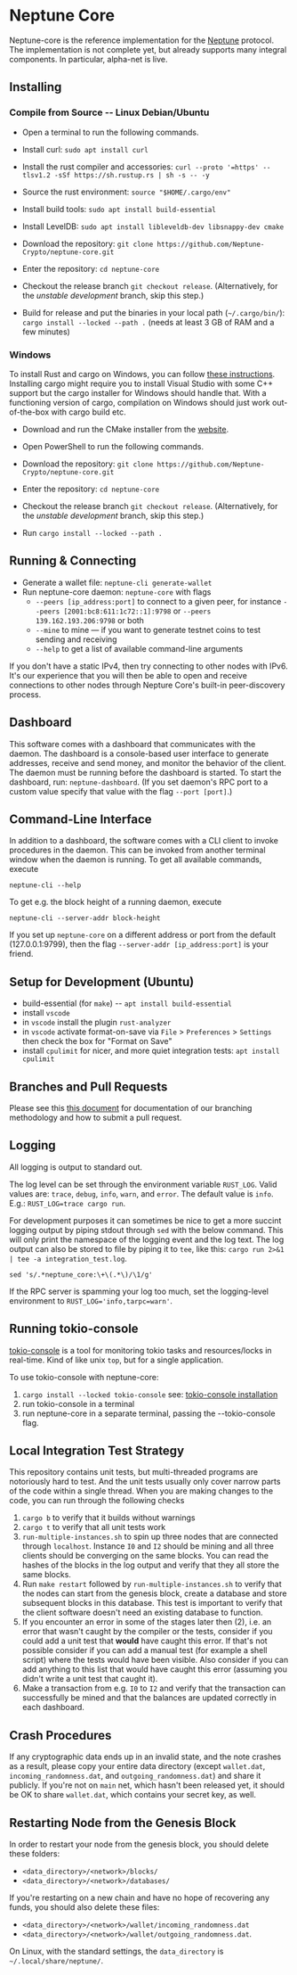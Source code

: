 # Neptune Core

Neptune-core is the reference implementation for the [Neptune](https://neptune.cash/) protocol. The implementation is not complete yet, but already supports many integral components. In particular, alpha-net is live.

## Installing

### Compile from Source -- Linux Debian/Ubuntu

 - Open a terminal to run the following commands.
 - Install curl: `sudo apt install curl`
 - Install the rust compiler and accessories: `curl --proto '=https' --tlsv1.2 -sSf https://sh.rustup.rs | sh -s -- -y`
 - Source the rust environment: `source "$HOME/.cargo/env"`
 - Install build tools: `sudo apt install build-essential`
 - Install LevelDB: `sudo apt install libleveldb-dev libsnappy-dev cmake`
 - Download the repository: `git clone https://github.com/Neptune-Crypto/neptune-core.git`
 - Enter the repository: `cd neptune-core`
 - Checkout the release branch `git checkout release`. (Alternatively, for the *unstable development* branch, skip this step.)

 - Build for release and put the binaries in your local path (`~/.cargo/bin/`): `cargo install --locked --path .` (needs at least 3 GB of RAM and a few minutes)

### Windows

To install Rust and cargo on Windows, you can follow [these instructions](https://doc.rust-lang.org/cargo/getting-started/installation.html).
Installing cargo might require you to install Visual Studio with some C++ support but the cargo installer for Windows should handle that.
With a functioning version of cargo, compilation on Windows should just work out-of-the-box with cargo build etc.
- Download and run the CMake installer from the [website](https://cmake.org/download/).
- Open PowerShell to run the following commands.
- Download the repository: `git clone https://github.com/Neptune-Crypto/neptune-core.git`
- Enter the repository: `cd neptune-core`
- Checkout the release branch `git checkout release`. (Alternatively, for the *unstable development* branch, skip this step.)

- Run `cargo install --locked --path .`


## Running & Connecting

 - Generate a wallet file: `neptune-cli generate-wallet`
 - Run neptune-core daemon: `neptune-core` with flags
   - `--peers [ip_address:port]` to connect to a given peer, for instance `--peers [2001:bc8:611:1c72::1]:9798` or `--peers 139.162.193.206:9798` or both
   - `--mine` to mine — if you want to generate testnet coins to test sending and receiving
   - `--help` to get a list of available command-line arguments

If you don't have a static IPv4, then try connecting to other nodes with IPv6. It's our experience that you will then be able to open and receive connections to other nodes through Nepture Core's built-in peer-discovery process.

## Dashboard

This software comes with a dashboard that communicates with the daemon. The dashboard is a console-based user interface to generate addresses, receive and send money, and monitor the behavior of the client. The daemon must be running before the dashboard is started. To start the dashboard, run: `neptune-dashboard`. (If you set daemon's RPC port to a custom value specify that value with the flag `--port [port]`.)

## Command-Line Interface

In addition to a dashboard, the software comes with a CLI client to invoke procedures in the daemon. This can be invoked from another terminal window when the daemon is running. To get all available commands, execute
```
neptune-cli --help
```

To get e.g. the block height of a running daemon, execute
```
neptune-cli --server-addr block-height
```

If you set up `neptune-core` on a different address or port from the default (127.0.0.1:9799), then the flag `--server-addr [ip_address:port]` is your friend.

## Setup for Development (Ubuntu)

 - build-essential (for `make`) -- `apt install build-essential`
 - install `vscode`
 - in `vscode` install the plugin `rust-analyzer`
 - in `vscode` activate format-on-save via `File` > `Preferences` > `Settings` then check the box for "Format on Save"
 - install `cpulimit` for nicer, and more quiet integration tests: `apt install cpulimit`

## Branches and Pull Requests

Please see this [this document](./developer_docs/git_branches.md) for documentation of our branching methodology and how to submit a pull request.

## Logging

All logging is output to standard out.

The log level can be set through the environment variable `RUST_LOG`. Valid values are: `trace`, `debug`, `info`, `warn`, and `error`. The default value is `info`. E.g.: `RUST_LOG=trace cargo run`.

For development purposes it can sometimes be nice to get a more succint logging output by piping stdout through `sed` with the below command. This will only print the namespace of the logging event and the log text. The log output can also be stored to file by piping it to `tee`, like this: `cargo run 2>&1 | tee -a integration_test.log`.
```
sed 's/.*neptune_core:\+\(.*\)/\1/g'
```

If the RPC server is spamming your log too much, set the logging-level environment to `RUST_LOG='info,tarpc=warn'`.

## Running tokio-console

[tokio-console](https://github.com/tokio-rs/console) is a tool for monitoring tokio tasks and resources/locks in real-time.  Kind of like unix `top`, but for a single application.

To use tokio-console with neptune-core:

1. `cargo install --locked tokio-console`   see: [tokio-console installation](https://github.com/tokio-rs/console#running-the-console)
2. run tokio-console in a terminal
3. run neptune-core in a separate terminal, passing the --tokio-console flag.


## Local Integration Test Strategy

This repository contains unit tests, but multi-threaded programs are notoriously hard to test. And the unit tests usually only cover narrow parts of the code within a single thread. When you are making changes to the code, you can run through the following checks
1. `cargo b` to verify that it builds without warnings
2. `cargo t` to verify that all unit tests work
3. `run-multiple-instances.sh` to spin up three nodes that are connected through `localhost`. Instance `I0` and `I2` should be mining and all three clients should be converging on the same blocks. You can read the hashes of the blocks in the log output and verify that they all store the same blocks.
4. Run `make restart` followed by `run-multiple-instances.sh` to verify that the nodes can start from the genesis block, create a database and store subsequent blocks in this database. This test is important to verify that the client software doesn't need an existing database to function.
5. If you encounter an error in some of the stages later then (2), i.e. an error that wasn't caught by the compiler or the tests, consider if you could add a unit test that **would** have caught this error. If that's not possible consider if you can add a manual test (for example a shell script) where the tests would have been visible. Also consider if you can add anything to this list that would have caught this error (assuming you didn't write a unit test that caught it).
6. Make a transaction from e.g. `I0` to `I2` and verify that the transaction can successfully be mined and that the balances are updated correctly in each dashboard.

## Crash Procedures

If any cryptographic data ends up in an invalid state, and the note crashes as a result, please copy your entire data directory (except `wallet.dat`, `incoming_randomness.dat`, and `outgoing_randomness.dat`) and share it publicly. If you're not on `main` net, which hasn't been released yet, it should be OK to share `wallet.dat`, which contains your secret key, as well.

## Restarting Node from the Genesis Block

In order to restart your node from the genesis block, you should delete these folders:
- `<data_directory>/<network>/blocks/`
- `<data_directory>/<network>/databases/`

If you're restarting on a new chain and have no hope of recovering any funds, you should also delete these files:
- `<data_directory>/<network>/wallet/incoming_randomness.dat`
- `<data_directory>/<network>/wallet/outgoing_randomness.dat`.

On Linux, with the standard settings, the `data_directory` is
`~/.local/share/neptune/`.
